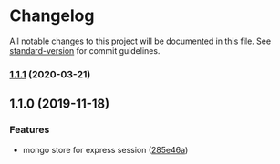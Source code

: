 # Changelog

All notable changes to this project will be documented in this file. See [standard-version](https://github.com/conventional-changelog/standard-version) for commit guidelines.

### [1.1.1](https://github.com/gospime/express-session-mongo/compare/v1.1.0...v1.1.1) (2020-03-21)

## 1.1.0 (2019-11-18)


### Features

* mongo store for express session ([285e46a](https://github.com/gospime/express-session-mongo/commit/285e46aaf9447710a0c3652fa55b350250bbbdb4))
